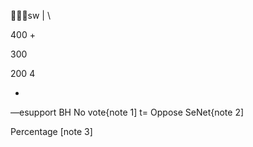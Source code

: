sw | \

400  +

300

200  4

+

—esupport
BH No vote{note  1]
t= Oppose
SeNet{note  2]

  Percentage  [note  3]


